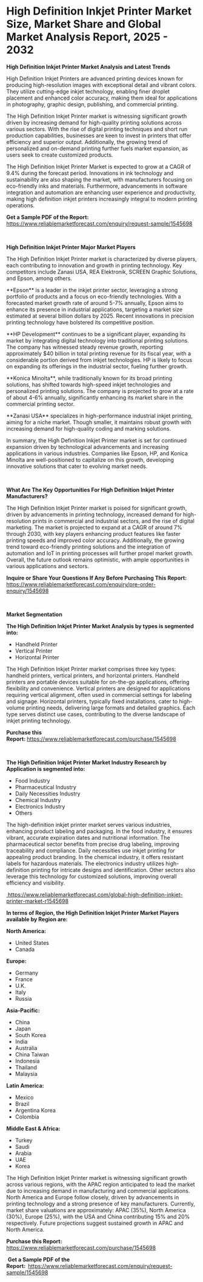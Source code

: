 <p><h1>High Definition Inkjet Printer Market Size, Market Share and Global Market Analysis Report, 2025 - 2032</h1></p><p><strong>High Definition Inkjet Printer Market Analysis and Latest Trends</strong></p>
<p><p>High Definition Inkjet Printers are advanced printing devices known for producing high-resolution images with exceptional detail and vibrant colors. They utilize cutting-edge inkjet technology, enabling finer droplet placement and enhanced color accuracy, making them ideal for applications in photography, graphic design, publishing, and commercial printing. </p><p>The High Definition Inkjet Printer market is witnessing significant growth driven by increasing demand for high-quality printing solutions across various sectors. With the rise of digital printing techniques and short run production capabilities, businesses are keen to invest in printers that offer efficiency and superior output. Additionally, the growing trend of personalized and on-demand printing further fuels market expansion, as users seek to create customized products.</p><p>The High Definition Inkjet Printer Market is expected to grow at a CAGR of 9.4% during the forecast period. Innovations in ink technology and sustainability are also shaping the market, with manufacturers focusing on eco-friendly inks and materials. Furthermore, advancements in software integration and automation are enhancing user experience and productivity, making high definition inkjet printers increasingly integral to modern printing operations.</p></p>
<p><strong>Get a Sample PDF of the Report:&nbsp;</strong> <a href="https://www.reliablemarketforecast.com/enquiry/request-sample/1545698?utm_campaign=3536&utm_medium=2&utm_source=Github&utm_content=ia&utm_term=16042025&utm_id=high-definition-inkjet-printer">https://www.reliablemarketforecast.com/enquiry/request-sample/1545698</a></p>
<p>&nbsp;</p>
<p><strong>High Definition Inkjet Printer Major Market Players</strong></p>
<p><p>The High Definition Inkjet Printer market is characterized by diverse players, each contributing to innovation and growth in printing technology. Key competitors include Zanasi USA, REA Elektronik, SCREEN Graphic Solutions, and Epson, among others.</p><p>**Epson** is a leader in the inkjet printer sector, leveraging a strong portfolio of products and a focus on eco-friendly technologies. With a forecasted market growth rate of around 5-7% annually, Epson aims to enhance its presence in industrial applications, targeting a market size estimated at several billion dollars by 2025. Recent innovations in precision printing technology have bolstered its competitive position.</p><p>**HP Development** continues to be a significant player, expanding its market by integrating digital technology into traditional printing solutions. The company has witnessed steady revenue growth, reporting approximately $40 billion in total printing revenue for its fiscal year, with a considerable portion derived from inkjet technologies. HP is likely to focus on expanding its offerings in the industrial sector, fueling further growth.</p><p>**Konica Minolta**, while traditionally known for its broad printing solutions, has shifted towards high-speed inkjet technologies and personalized printing solutions. The company is projected to grow at a rate of about 4-6% annually, significantly enhancing its market share in the commercial printing sector.</p><p>**Zanasi USA** specializes in high-performance industrial inkjet printing, aiming for a niche market. Though smaller, it maintains robust growth with increasing demand for high-quality coding and marking solutions.</p><p>In summary, the High Definition Inkjet Printer market is set for continued expansion driven by technological advancements and increasing applications in various industries. Companies like Epson, HP, and Konica Minolta are well-positioned to capitalize on this growth, developing innovative solutions that cater to evolving market needs.</p></p>
<p>&nbsp;</p>
<p><strong>What Are The Key Opportunities For High Definition Inkjet Printer Manufacturers?</strong></p>
<p><p>The High Definition Inkjet Printer market is poised for significant growth, driven by advancements in printing technology, increased demand for high-resolution prints in commercial and industrial sectors, and the rise of digital marketing. The market is projected to expand at a CAGR of around 7% through 2030, with key players enhancing product features like faster printing speeds and improved color accuracy. Additionally, the growing trend toward eco-friendly printing solutions and the integration of automation and IoT in printing processes will further propel market growth. Overall, the future outlook remains optimistic, with ample opportunities in various applications and sectors.</p></p>
<p><strong>Inquire or Share Your Questions If Any Before Purchasing This Report:</strong> <a href="https://www.reliablemarketforecast.com/enquiry/pre-order-enquiry/1545698?utm_campaign=3536&utm_medium=2&utm_source=Github&utm_content=ia&utm_term=16042025&utm_id=high-definition-inkjet-printer">https://www.reliablemarketforecast.com/enquiry/pre-order-enquiry/1545698</a></p>
<p>&nbsp;</p>
<p><strong>Market Segmentation</strong></p>
<p><strong>The High Definition Inkjet Printer Market Analysis by types is segmented into:</strong></p>
<p><ul><li>Handheld Printer</li><li>Vertical Printer</li><li>Horizontal Printer</li></ul></p>
<p><p>The High Definition Inkjet Printer market comprises three key types: handheld printers, vertical printers, and horizontal printers. Handheld printers are portable devices suitable for on-the-go applications, offering flexibility and convenience. Vertical printers are designed for applications requiring vertical alignment, often used in commercial settings for labeling and signage. Horizontal printers, typically fixed installations, cater to high-volume printing needs, delivering large formats and detailed graphics. Each type serves distinct use cases, contributing to the diverse landscape of inkjet printing technology.</p></p>
<p><strong>Purchase this Report:&nbsp;</strong><a href="https://www.reliablemarketforecast.com/purchase/1545698?utm_campaign=3536&utm_medium=2&utm_source=Github&utm_content=ia&utm_term=16042025&utm_id=high-definition-inkjet-printer">https://www.reliablemarketforecast.com/purchase/1545698</a></p>
<p>&nbsp;</p>
<p><strong>The High Definition Inkjet Printer Market Industry Research by Application is segmented into:</strong></p>
<p><ul><li>Food Industry</li><li>Pharmaceutical Industry</li><li>Daily Necessities Industry</li><li>Chemical Industry</li><li>Electronics Industry</li><li>Others</li></ul></p>
<p><p>The high-definition inkjet printer market serves various industries, enhancing product labeling and packaging. In the food industry, it ensures vibrant, accurate expiration dates and nutritional information. The pharmaceutical sector benefits from precise drug labeling, improving traceability and compliance. Daily necessities use inkjet printing for appealing product branding. In the chemical industry, it offers resistant labels for hazardous materials. The electronics industry utilizes high-definition printing for intricate designs and identification. Other sectors also leverage this technology for customized solutions, improving overall efficiency and visibility.</p></p>
<p><a href="https://www.reliablemarketforecast.com/global-high-definition-inkjet-printer-market-r1545698?utm_campaign=3536&utm_medium=2&utm_source=Github&utm_content=ia&utm_term=16042025&utm_id=high-definition-inkjet-printer">&nbsp;https://www.reliablemarketforecast.com/global-high-definition-inkjet-printer-market-r1545698</a></p>
<p><strong>In terms of Region, the High Definition Inkjet Printer Market Players available by Region are:</strong></p>
<p>
    <p> <strong> North America: </strong>
        <ul>
            <li>United States</li>
            <li>Canada</li>
        </ul>
        </p> 
    <p> <strong> Europe: </strong>
        <ul>
            <li>Germany</li>
            <li>France</li>
            <li>U.K.</li>
            <li>Italy</li>
            <li>Russia</li>
        </ul>
        </p> 
    <p> <strong> Asia-Pacific: </strong>
        <ul>
            <li>China</li>
            <li>Japan</li>
            <li>South Korea</li>
            <li>India</li>
            <li>Australia</li>
            <li>China Taiwan</li>
            <li>Indonesia</li>
            <li>Thailand</li>
            <li>Malaysia</li>
        </ul>
        </p> 
    <p> <strong> Latin America: </strong>
        <ul>
            <li>Mexico</li>
            <li>Brazil</li>
            <li>Argentina Korea</li>
            <li>Colombia</li>
        </ul>
        </p> 
    <p> <strong> Middle East & Africa: </strong>
        <ul>
            <li>Turkey</li>
            <li>Saudi</li>
            <li>Arabia</li>
            <li>UAE</li>
            <li>Korea</li>
        </ul>
    </p>
    </p>
<p><p>The High Definition Inkjet Printer market is witnessing significant growth across various regions, with the APAC region anticipated to lead the market due to increasing demand in manufacturing and commercial applications. North America and Europe follow closely, driven by advancements in printing technology and a strong presence of key manufacturers. Currently, market share valuations are approximately: APAC (35%), North America (30%), Europe (25%), with the USA and China contributing 15% and 20% respectively. Future projections suggest sustained growth in APAC and North America.</p></p>
<p><strong>Purchase this Report: </strong><a href="https://www.reliablemarketforecast.com/purchase/1545698?utm_campaign=3536&utm_medium=2&utm_source=Github&utm_content=ia&utm_term=16042025&utm_id=high-definition-inkjet-printer">https://www.reliablemarketforecast.com/purchase/1545698</a></p>
<p>&nbsp;<strong>Get a Sample PDF of the Report:&nbsp;&nbsp;</strong><a href="https://www.reliablemarketforecast.com/enquiry/request-sample/1545698?utm_campaign=3536&utm_medium=2&utm_source=Github&utm_content=ia&utm_term=16042025&utm_id=high-definition-inkjet-printer">https://www.reliablemarketforecast.com/enquiry/request-sample/1545698</a></p>
<p><strong></strong></p>
<p><p></p><p></p><p></p></p>